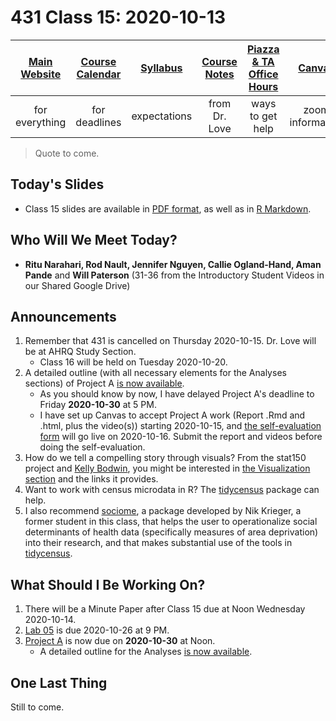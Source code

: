 # 431 Class 15: 2020-10-13

[Main Website](https://thomaselove.github.io/431/) | [Course Calendar](https://thomaselove.github.io/431/calendar.html) | [Syllabus](https://thomaselove.github.io/431-2020-syllabus/) | [Course Notes](https://thomaselove.github.io/431-notes/) | [Piazza & TA Office Hours](https://thomaselove.github.io/431/contact.html) | [Canvas](https://canvas.case.edu) | [Data and Code](https://thomaselove.github.io/431/data_index.html)
:-----------: | :--------------: | :----------: | :---------: | :-------------: | :-----------: | :------------:
for everything | for deadlines | expectations | from Dr. Love | ways to get help | zoom information | for downloads

> Quote to come.

## Today's Slides

- Class 15 slides are available in [PDF format](https://github.com/THOMASELOVE/431-2020/blob/master/classes/class15/431_class-15-slides_2020.pdf), as well as in [R Markdown](https://github.com/THOMASELOVE/431-2020/blob/master/classes/class15/431_class-15-slides_2020.Rmd).

## Who Will We Meet Today?

- **Ritu Narahari, Rod Nault, Jennifer Nguyen, Callie Ogland-Hand, Aman Pande** and **Will Paterson** (31-36 from the Introductory Student Videos in our Shared Google Drive)

## Announcements

1. Remember that 431 is cancelled on Thursday 2020-10-15. Dr. Love will be at AHRQ Study Section. 
    - Class 16 will be held on Tuesday 2020-10-20.
2. A detailed outline (with all necessary elements for the Analyses sections) of Project A [is now available](https://thomaselove.github.io/431-2020-projectA/examples.html). 
    - As you should know by now, I have delayed Project A's deadline to Friday **2020-10-30** at 5 PM.
    - I have set up Canvas to accept Project A work (Report .Rmd and .html, plus the video(s)) starting 2020-10-15, and [the self-evaluation form](http://bit.ly/431-2020-projectA-self-evaluation) will go live on 2020-10-16. Submit the report and videos before doing the self-evaluation.
3. How do we tell a compelling story through visuals? From the stat150 project and [Kelly Bodwin](https://twitter.com/kellybodwin), you might be interested in [the Visualization section](https://stat150.blog/post/02-visualization/) and the links it provides.
4. Want to work with census microdata in R? The [tidycensus](https://walker-data.com/tidycensus/index.html) package can help. 
5. I also recommend [sociome](https://github.com/NikKrieger/sociome), a package developed by Nik Krieger, a former student in this class, that helps the user to operationalize social determinants of health data (specifically measures of area deprivation) into their research, and that makes substantial use of the tools in [tidycensus](https://walker-data.com/tidycensus/index.html).

## What Should I Be Working On?

1. There will be a Minute Paper after Class 15 due at Noon Wednesday 2020-10-14.
2. [Lab 05](https://github.com/THOMASELOVE/431-2020/blob/master/labs/lab05/lab05.md) is due 2020-10-26 at 9 PM.
3. [Project A](https://thomaselove.github.io/431-2020-projectA/) is now due on **2020-10-30** at Noon.
    - A detailed outline for the Analyses [is now available](https://thomaselove.github.io/431-2020-projectA/examples.html).

## One Last Thing

Still to come.

